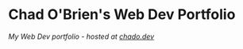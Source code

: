 # Chad O'Brien's Web Dev Portfolio

*My Web Dev portfolio - hosted at [chado.dev](https://chado.dev)*
